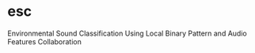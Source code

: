 # esc
Environmental Sound Classification Using Local Binary Pattern and Audio Features Collaboration
